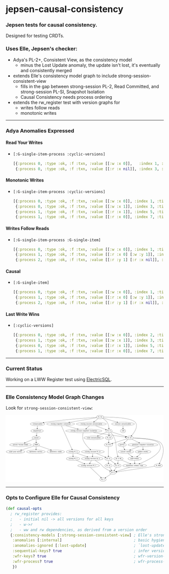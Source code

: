# jepsen-causal-consistency

### Jepsen tests for causal consistency.

Designed for testing CRDTs.

### Uses Elle, Jepsen's checker:

  - Adya's PL-2+, Consistent View, as the consistency model
    - minus the Lost Update anomaly, the update isn't lost, it's eventually and consistently merged 
  - extends Elle's consistency model graph to include strong-session-consistent-view
    - fills in the gap between strong-session PL-2, Read Committed, and strong-session PL-SI, Snapshot Isolation
    - Causal Consistency needs process ordering
  - extends the rw_register test with version graphs for
    - writes follow reads
    - monotonic writes

----

### Adya Anomalies Expressed

#### Read Your Writes
  - `[:G-single-item-process :cyclic-versions]`
    ```clj
    [{:process 0, :type :ok, :f :txn, :value [[:w :x 0]],   :index 1, :time -1}
     {:process 0, :type :ok, :f :txn, :value [[:r :x nil]], :index 3, :time -1}]
    ```

#### Monotonic Writes
  - `[:G-single-item-process :cyclic-versions]`
    ```clj
    [{:process 0, :type :ok, :f :txn, :value [[:w :x 0]], :index 1, :time -1}
     {:process 0, :type :ok, :f :txn, :value [[:w :x 1]], :index 3, :time -1}
     {:process 1, :type :ok, :f :txn, :value [[:r :x 1]], :index 5, :time -1}
     {:process 1, :type :ok, :f :txn, :value [[:r :x 0]], :index 7, :time -1}]
    ```

#### Writes Follow Reads
  - `[:G-single-item-process :G-single-item]`
    ```clj
    [{:process 0, :type :ok, :f :txn, :value [[:w :x 0]], :index 1, :time -1}
     {:process 1, :type :ok, :f :txn, :value [[:r :x 0] [:w :y 1]], :index 3, :time -1}
     {:process 2, :type :ok, :f :txn, :value [[:r :y 1] [:r :x nil]], :index 5, :time -1}]
    ```

#### Causal
  - `[:G-single-item]`
    ```clj
    [{:process 0, :type :ok, :f :txn, :value [[:w :x 0]], :index 1, :time -1}
     {:process 1, :type :ok, :f :txn, :value [[:r :x 0] [:w :y 1]], :index 3, :time -1}
     {:process 2, :type :ok, :f :txn, :value [[:r :y 1] [:r :x nil]], :index 5, :time -1}]
    ```

#### Last Write Wins
  - `[:cyclic-versions]`
    ```clj
    [{:process 0, :type :ok, :f :txn, :value [[:w :x 0]], :index 2, :time -1}
     {:process 1, :type :ok, :f :txn, :value [[:w :x 1]], :index 3, :time -1}
     {:process 0, :type :ok, :f :txn, :value [[:r :x 1]], :index 5, :time -1}
     {:process 1, :type :ok, :f :txn, :value [[:r :x 0]], :index 7, :time -1}]
    ```

----

### Current Status

Working on a LWW Register test using [ElectricSQL](https://electric-sql.com/).

----

### Elle Consistency Model Graph Changes

Look for `strong-session-consistent-view`:

![New Elle Model Graph](doc/models.png)

----

### Opts to Configure Elle for Causal Consistency

```clj
(def causal-opts
  ; rw_register provides:
  ;   - initial nil -> all versions for all keys
  ;   - w->r
  ;   - ww and rw dependencies, as derived from a version order
  {:consistency-models [:strong-session-consistent-view] ; Elle's strong-session with Adya's formalism for causal consistency
   :anomalies [:internal]                                ; basic hygiene
   :anomalies-ignored [:lost-update]                     ; `lost-update`s are causally Ok, they are PL-2+, Adya 4.1.3
   :sequential-keys? true                                ; infer version order from elle/process-graph
   :wfr-keys? true                                       ; wfr-version-graph when <rw within txns
   :wfr-process? true                                    ; wfr-process-graph used to infer version order
   })
```
